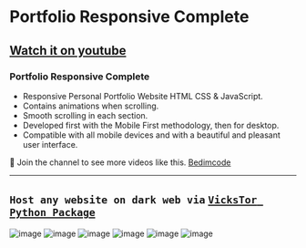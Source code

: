 # Portfolio Responsive Complete
## [Watch it on youtube](https://youtu.be/AKNvTxWOdKw)
### Portfolio Responsive Complete

- Responsive Personal Portfolio Website HTML CSS & JavaScript.
- Contains animations when scrolling.
- Smooth scrolling in each section.
- Developed first with the Mobile First methodology, then for desktop.
- Compatible with all mobile devices and with a beautiful and pleasant user interface.

💙 Join the channel to see more videos like this. [Bedimcode](https://www.youtube.com/@Bedimcode)

<hr>

## `Host any website on dark web via` [`VicksTor Python Package`](https://pypi.org/project/VicksTor/)

![image](https://github.com/imvickykumar999/portfolio-responsive-complete.onion/assets/50515418/7cc7dfab-7526-4432-b53c-6a084f4debaa)
![image](https://github.com/imvickykumar999/portfolio-responsive-complete.onion/assets/50515418/862da760-1d69-4e55-812d-05c251121721)
![image](https://github.com/imvickykumar999/portfolio-responsive-complete.onion/assets/50515418/c0a5e11a-cd2a-4300-9d2e-33fa407b2dcd)
![image](https://github.com/imvickykumar999/portfolio-responsive-complete.onion/assets/50515418/ae858a03-a927-4470-b946-7ca70c92cf3d)
![image](https://github.com/imvickykumar999/portfolio-responsive-complete.onion/assets/50515418/bb26c139-ee43-4013-97b0-b140672d800f)
![image](https://github.com/imvickykumar999/portfolio-responsive-complete.onion/assets/50515418/86615a83-a515-4b52-86b3-ee16790c14cd)
